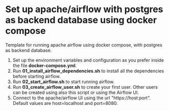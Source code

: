 # Set up apache/airflow with postgres as backend database using docker compose
Template for running apache airflow using docker compose, with postgres as backend database.
1. Set up the environment variables and configuration as you prefer inside the file **docker-compose.yml**.
2. Run **01_install_airflow_dependencies.sh** to install all the dependencies before starting airflow.
3. Run **02_start_airflow.sh** to start running airflow.
4. Run **03_create_airflow_user.sh** to create your first user. Other users can be created using also this script or using the Airflow UI.
5. Connect to the apache/airflow UI using the url "https://host:port". Default values are host=localhost and port=8080.